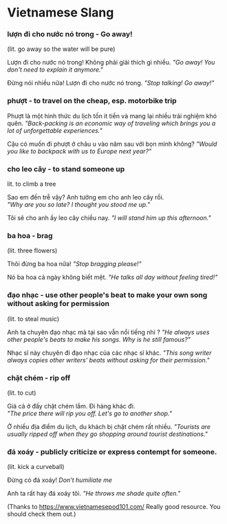 # Vietnamese Slang

 
### lượn đi cho nước nó trong - Go away!
(lit. go away so the water will be pure)

Lượn đi cho nước nó trong! Không phải giải thích gì nhiều.
_"Go away! You don't need to explain it anymore."_

 Đừng nói nhiều nữa! Lượn đi cho nước nó trong.
 _"Stop talking! Go away!"_


### phượt - to travel on the cheap, esp. motorbike trip

Phượt là một hình thức du lịch tốn it tiền và mang lại nhiều trải nghiệm khó quên.
_"Back-packing is an economic way of traveling which brings you a lot of unforgettable experiences."_

Cậu có muốn đi phượt ở châu u vào năm sau với bọn mình không?
_"Would you like to backpack with us to Europe next year?"_

### cho leo cây - to stand someone up
lit. to climb a tree

Sao em đến trễ vậy? Anh tưởng em cho anh leo cây rồi.    
_"Why are you so late? I thought you stood me up."_

Tôi sẽ cho anh ấy leo cây chiều nay.
_"I will stand him up this afternoon."_

### ba hoa - brag
(lit. three flowers)

Thôi đừng ba hoa nữa!
_"Stop bragging please!"_

Nó ba hoa cả ngày không biết mệt.
_"He talks all day without feeling tired!"_


### đạo nhạc - use other people's beat to make your own song without asking for permission
(lit. to steal music)

Anh ta chuyên đạo nhạc mà tại sao vẫn nổi tiếng nhỉ ?
_"He always uses other people's beats to make his songs. Why is he still famous?"_

Nhạc sĩ này chuyên đi đạo nhạc của các nhạc sĩ khác.
_"This song writer always copies other writers' beats without asking for their permission."_


### chặt chém - rip off
(lit. to cut)

Giá cả ở đấy chặt chém lắm. Đi hàng khác đi.  
_"The price there will rip you off. Let's go to another shop."_

Ở nhiều địa điểm du lịch, du khách bị chặt chém rất nhiều.
_"Tourists are usually ripped off when they go shopping around tourist destinations."_


### đá xoáy - publicly criticize or express contempt for someone.
(lit. kick a curveball)

Đừng có đá xoáy!
_Don't humiliate me_

Anh ta rất hay đá xoáy tôi.
_"He throws me shade quite often."_


(Thanks to https://www.vietnamesepod101.com/ Really good resource. You should check them out.)
